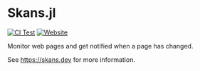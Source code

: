 # Skans.jl

[![CI Test][ci-img]][ci-url]
[![Website][site-img]][site-url]

[ci-img]: https://github.com/rikhuijzer/Skans.jl/workflows/CI/badge.svg
[ci-url]: https://github.com/rikhuijzer/Skans.jl/actions?query=workflow%3ACI+branch%3Amain

[site-img]: https://img.shields.io/badge/Skans-website-blue.svg
[site-url]: https://skans.dev

Monitor web pages and get notified when a page has changed.

See <https://skans.dev> for more information.
